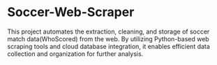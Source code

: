# Soccer-Web-Scraper
This project automates the extraction, cleaning, and storage of soccer match data(WhoScored) from the web. By utilizing Python-based web scraping tools and cloud database integration, it enables efficient data collection and organization for further analysis.

